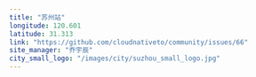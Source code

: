 ```yaml
---
title: "苏州站"
longitude: 120.601
latitude: 31.313
link: "https://github.com/cloudnativeto/community/issues/66"
site_manager: "乔宇辰"
city_small_logo: "/images/city/suzhou_small_logo.jpg"
---
```

